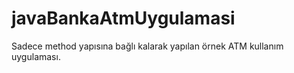 # javaBankaAtmUygulamasi
Sadece method yapısına bağlı kalarak yapılan örnek ATM kullanım uygulaması.
